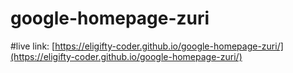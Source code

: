 # google-homepage-zuri
#live link: [https://eligifty-coder.github.io/google-homepage-zuri/](https://eligifty-coder.github.io/google-homepage-zuri/)

